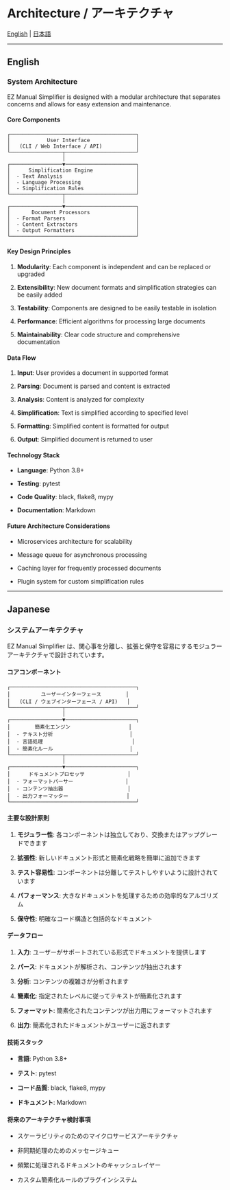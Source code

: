 ﻿# Architecture / アーキテクチャ

[English](#english) | [日本語](#japanese)

---

## English

### System Architecture

EZ Manual Simplifier is designed with a modular architecture that separates concerns and allows for easy extension and maintenance.

#### Core Components

``` text
┌─────────────────────────────────────────┐
│            User Interface               │
│   (CLI / Web Interface / API)           │
└─────────────────┬───────────────────────┘
                  │
┌─────────────────▼───────────────────────┐
│      Simplification Engine              │
│  - Text Analysis                        │
│  - Language Processing                  │
│  - Simplification Rules                 │
└─────────────────┬───────────────────────┘
                  │
┌─────────────────▼───────────────────────┐
│       Document Processors               │
│  - Format Parsers                       │
│  - Content Extractors                   │
│  - Output Formatters                    │
└─────────────────────────────────────────┘
```

#### Key Design Principles

1. **Modularity**: Each component is independent and can be replaced or upgraded

2. **Extensibility**: New document formats and simplification strategies can be easily added

3. **Testability**: Components are designed to be easily testable in isolation

4. **Performance**: Efficient algorithms for processing large documents

5. **Maintainability**: Clear code structure and comprehensive documentation

#### Data Flow

1. **Input**: User provides a document in supported format

2. **Parsing**: Document is parsed and content is extracted

3. **Analysis**: Content is analyzed for complexity

4. **Simplification**: Text is simplified according to specified level

5. **Formatting**: Simplified content is formatted for output

6. **Output**: Simplified document is returned to user

#### Technology Stack

- **Language**: Python 3.8+

- **Testing**: pytest

- **Code Quality**: black, flake8, mypy

- **Documentation**: Markdown

#### Future Architecture Considerations

- Microservices architecture for scalability

- Message queue for asynchronous processing

- Caching layer for frequently processed documents

- Plugin system for custom simplification rules

---

## Japanese

### システムアーキテクチャ

EZ Manual Simplifier は、関心事を分離し、拡張と保守を容易にするモジュラーアーキテクチャで設計されています。

#### コアコンポーネント

``` text
┌─────────────────────────────────────────┐
│          ユーザーインターフェース        │
│   (CLI / ウェブインターフェース / API)   │
└─────────────────┬───────────────────────┘
                  │
┌─────────────────▼───────────────────────┐
│        簡素化エンジン                   │
│  - テキスト分析                         │
│  - 言語処理                             │
│  - 簡素化ルール                         │
└─────────────────┬───────────────────────┘
                  │
┌─────────────────▼───────────────────────┐
│      ドキュメントプロセッサ              │
│  - フォーマットパーサー                 │
│  - コンテンツ抽出器                     │
│  - 出力フォーマッター                   │
└─────────────────────────────────────────┘
```

#### 主要な設計原則

1. **モジュラー性**: 各コンポーネントは独立しており、交換またはアップグレードできます

2. **拡張性**: 新しいドキュメント形式と簡素化戦略を簡単に追加できます

3. **テスト容易性**: コンポーネントは分離してテストしやすいように設計されています

4. **パフォーマンス**: 大きなドキュメントを処理するための効率的なアルゴリズム

5. **保守性**: 明確なコード構造と包括的なドキュメント

#### データフロー

1. **入力**: ユーザーがサポートされている形式でドキュメントを提供します

2. **パース**: ドキュメントが解析され、コンテンツが抽出されます

3. **分析**: コンテンツの複雑さが分析されます

4. **簡素化**: 指定されたレベルに従ってテキストが簡素化されます

5. **フォーマット**: 簡素化されたコンテンツが出力用にフォーマットされます

6. **出力**: 簡素化されたドキュメントがユーザーに返されます

#### 技術スタック

- **言語**: Python 3.8+

- **テスト**: pytest

- **コード品質**: black, flake8, mypy

- **ドキュメント**: Markdown

#### 将来のアーキテクチャ検討事項

- スケーラビリティのためのマイクロサービスアーキテクチャ

- 非同期処理のためのメッセージキュー

- 頻繁に処理されるドキュメントのキャッシュレイヤー

- カスタム簡素化ルールのプラグインシステム

